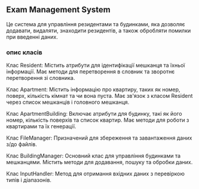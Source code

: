 ## Exam Management System

Це система для управління резидентами та будинками, яка дозволяє додавати, 
видаляти, знаходити резидентів, а також обробляти помилки при введенні даних.

### опис класів

Клас Resident:
Містить атрибути для ідентифікації мешканця та їхньої інформації.
Має методи для перетворення в словник та зворотнє перетворення зі словника.

Клас Apartment:
Містить інформацію про квартиру, таких як номер, поверх, кількість кімнат та чи вона пуста.
Має зв'язок з класом Resident через список мешканців і головного мешканця.

Клас ApartmentBuilding:
Включає атрибути для будинку, такі як його номер, кількість поверхів та список квартир.
Має методи для роботи з квартирами та їх генерації.

Клас FileManager:
Призначений для збереження та завантаження даних з/до файлів.

Клас BuildingManager:
Основний клас для управління будинками та мешканцями.
Містить методи для додавання, пошуку та обробки даних.

Клас InputHandler:
Метод для отримання вхідних даних з перевіркою типів і діапазонів.
